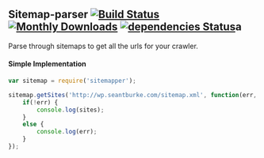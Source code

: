 ## Sitemap-parser [![Build Status](https://travis-ci.org/hawaiianchimp/sitemapper.svg?branch=master)](https://travis-ci.org/hawaiianchimp/sitemapper) [![Monthly Downloads](https://img.shields.io/npm/dm/sitemapper.svg)](https://www.npmjs.com/package/sitemapper) [![dependencies Status](https://david-dm.org/hawaiianchimp/sitemapper/status.svg)](https://david-dm.org/hawaiianchimp/sitemapper)a

Parse through sitemaps to get all the urls for your crawler.

#### Simple Implementation
```javascript
var sitemap = require('sitemapper');

sitemap.getSites('http://wp.seantburke.com/sitemap.xml', function(err, sites) {
	if(!err) {
		console.log(sites);
	}
	else {
		console.log(err);
	}
});
```
